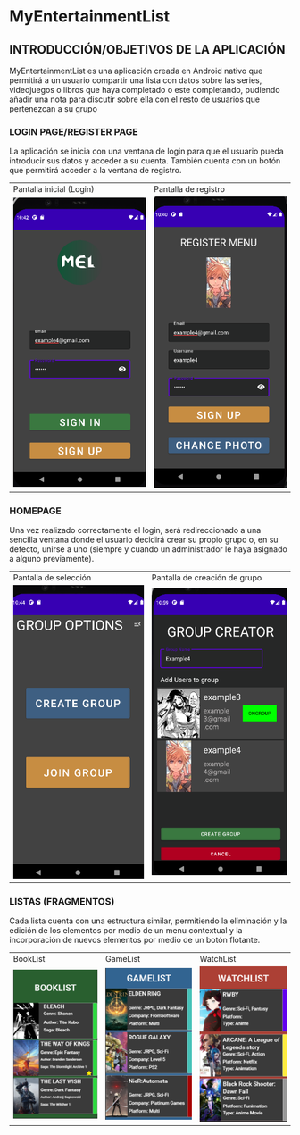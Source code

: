 # MyEntertainmentList

## INTRODUCCIÓN/OBJETIVOS DE LA APLICACIÓN

MyEntertainmentList es una aplicación creada en Android nativo que permitirá a un usuario compartir una lista con datos sobre las series, videojuegos o libros que haya completado o este completando, pudiendo añadir una nota para discutir sobre ella con el resto de usuarios que pertenezcan a su grupo


### LOGIN PAGE/REGISTER PAGE

La aplicación se inicia con una ventana de login para que el usuario pueda introducir sus datos y acceder a su cuenta. También cuenta con un botón que permitirá acceder a la ventana de registro.

<table>
  <tr>
    <td>Pantalla inicial (Login)</td>
    <td>Pantalla de registro</td>
  </tr>
  <tr>
    <td>
      <img src="MyEntertainmentListReadmeImages/LoginPage.png">
    </td>  
    <td>
      <img src="MyEntertainmentListReadmeImages/RegisterPage.png">
    </td>
  </tr>
</table>



### HOMEPAGE

Una vez realizado correctamente el login, será redireccionado a una sencilla ventana donde el usuario decidirá crear su propio grupo o, en su defecto, unirse a uno (siempre y cuando un administrador le haya asignado a alguno previamente).

<table>
  <tr>
    <td>Pantalla de selección</td>
    <td>Pantalla de creación de grupo</td>
  </tr>
  <tr>
    <td>
      <img src="MyEntertainmentListReadmeImages/HomePage.png">
    </td>  
    <td>
      <img src="MyEntertainmentListReadmeImages/GroupCreatorPage.png">
    </td>
  </tr>
</table>


### LISTAS (FRAGMENTOS)

Cada lista cuenta con una estructura similar, permitiendo la eliminación y la edición de los elementos por medio de un menu contextual y la incorporación de nuevos elementos por medio de un botón flotante.

<table>
  <tr>
    <td>BookList</td>
    <td>GameList</td>
    <td>WatchList</td>
  </tr>
  <tr>
    <td>
      <img src="MyEntertainmentListImages/BookList.png">
    </td>
    <td>
      <img src="MyEntertainmentListImages/GameList.png">
    </td>
    <td>
      <img src="MyEntertainmentListImages/WatchList.png">
    </td>
  </tr>
</table>


